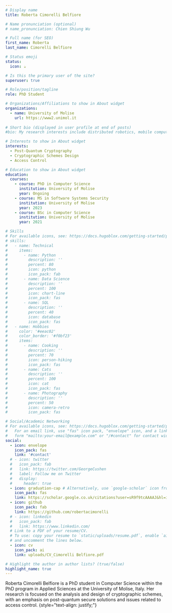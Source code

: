 ```yaml
---
# Display name
title: Roberta Cimorelli Belfiore

# Name pronunciation (optional)
# name_pronunciation: Chien Shiung Wu

# Full name (for SEO)
first_name: Roberta
last_name: Cimorelli Belfiore

# Status emoji
status:
  icon: ☕️

# Is this the primary user of the site?
superuser: true

# Role/position/tagline
role: PhD Student

# Organizations/Affiliations to show in About widget
organizations:
  - name: University of Molise
    url: https://www2.unimol.it
    
# Short bio (displayed in user profile at end of posts)
#bio: My research interests include distributed robotics, mobile computing and programmable matter.

# Interests to show in About widget
interests:
  - Post-Quantum Cryptography
  - Cryptographic Schemes Design
  - Access Control

# Education to show in About widget
education:
  courses:
    - course: PhD in Computer Science
      institution: University of Molise
      year: Ongoing
    - course: MS in Software Systems Security
      institution: University of Molise
      year: 2023
    - course: BSc in Computer Science
      institution: University of Molise
      year: 2021

# Skills
# For available icons, see: https://docs.hugoblox.com/getting-started/page-builder/#icons
# skills:
#   - name: Technical
#     items:
#       - name: Python
#         description: ''
#         percent: 80
#         icon: python
#         icon_pack: fab
#       - name: Data Science
#         description: ''
#         percent: 100
#         icon: chart-line
#         icon_pack: fas
#       - name: SQL
#         description: ''
#         percent: 40
#         icon: database
#         icon_pack: fas
#   - name: Hobbies
#     color: '#eeac02'
#     color_border: '#f0bf23'
#     items:
#       - name: Cooking
#         description: ''
#         percent: 70
#         icon: person-hiking
#         icon_pack: fas
#       - name: Cats
#         description: ''
#         percent: 100
#         icon: cat
#         icon_pack: fas
#       - name: Photography
#         description: ''
#         percent: 50
#         icon: camera-retro
#         icon_pack: fas

# Social/Academic Networking
# For available icons, see: https://docs.hugoblox.com/getting-started/page-builder/#icons
#   For an email link, use "fas" icon pack, "envelope" icon, and a link in the
#   form "mailto:your-email@example.com" or "/#contact" for contact widget.
social:
  - icon: envelope
    icon_pack: fas
    link: '#contact'
  # - icon: twitter
  #   icon_pack: fab
  #   link: https://twitter.com/GeorgeCushen
  #   label: Follow me on Twitter
  #   display:
  #     header: true
  - icon: graduation-cap # Alternatively, use `google-scholar` icon from `ai` icon pack
    icon_pack: fas
    link: https://scholar.google.co.uk/citations?user=sR9f9tcAAAAJ&hl=it
  - icon: github
    icon_pack: fab
    link: https://github.com/robertacimorelli
  # - icon: linkedin
  #   icon_pack: fab
  #   link: https://www.linkedin.com/
  # Link to a PDF of your resume/CV.
  # To use: copy your resume to `static/uploads/resume.pdf`, enable `ai` icons in `params.yaml`,
  # and uncomment the lines below.
  - icon: cv
    icon_pack: ai
    link: uploads/CV_Cimorelli Belfiore.pdf

# Highlight the author in author lists? (true/false)
highlight_name: true
---
```


Roberta Cimorelli Belfiore is a PhD student in Computer Science within the PhD program in Applied Sciences at the University of Molise, Italy. Her research is focused on the analysis and design of cryptographic schemes, with an emphasis on post-quantum secure solutions and issues related to access control.
{style="text-align: justify;"}
